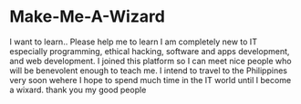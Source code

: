 # Make-Me-A-Wizard
I want to learn.. Please help me to learn 
I am completely new to IT especially programming, ethical hacking, software and apps development, and web development.  I joined this platform so I can meet nice people who will be benevolent enough to teach me. I intend to travel to the Philippines very soon wehere I hope to spend much time in the IT world until I become a wixard. thank you my good people
